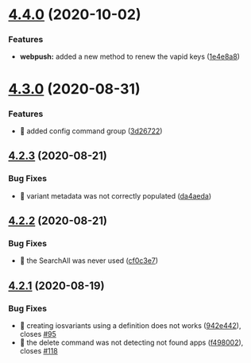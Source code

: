 # [4.4.0](https://github.com/aerogear/unifiedpush-admin-client/compare/4.3.0...4.4.0) (2020-10-02)


### Features

* **webpush:** added a new method to renew the vapid keys ([1e4e8a8](https://github.com/aerogear/unifiedpush-admin-client/commit/1e4e8a866579787ffecee4c133d6c6e129c1b809))



# [4.3.0](https://github.com/aerogear/unifiedpush-admin-client/compare/4.2.3...4.3.0) (2020-08-31)


### Features

* 🎸 added config command group ([3d26722](https://github.com/aerogear/unifiedpush-admin-client/commit/3d267225618848f08f0d939c7c6cf27cecc8f3d0))



## [4.2.3](https://github.com/aerogear/unifiedpush-admin-client/compare/4.2.2...4.2.3) (2020-08-21)


### Bug Fixes

* 🐛 variant metadata was not correctly populated ([da4aeda](https://github.com/aerogear/unifiedpush-admin-client/commit/da4aeda1523ccc6e17badbcf780de845b2444fc0))



## [4.2.2](https://github.com/aerogear/unifiedpush-admin-client/compare/4.2.1...4.2.2) (2020-08-21)


### Bug Fixes

* 🐛 the SearchAll was never used ([cf0c3e7](https://github.com/aerogear/unifiedpush-admin-client/commit/cf0c3e7f273d0fb270fa318619b5d012f1043054))



## [4.2.1](https://github.com/aerogear/unifiedpush-admin-client/compare/4.2.0...4.2.1) (2020-08-19)


### Bug Fixes

* 🐛 creating iosvariants using a definition does not works ([942e442](https://github.com/aerogear/unifiedpush-admin-client/commit/942e4425405da174fd82781b8fd3d61e471f96bd)), closes [#95](https://github.com/aerogear/unifiedpush-admin-client/issues/95)
* 🐛 the delete command was not detecting not found apps ([f498002](https://github.com/aerogear/unifiedpush-admin-client/commit/f498002649192419e8050d1031d9e539caf6102c)), closes [#118](https://github.com/aerogear/unifiedpush-admin-client/issues/118)



